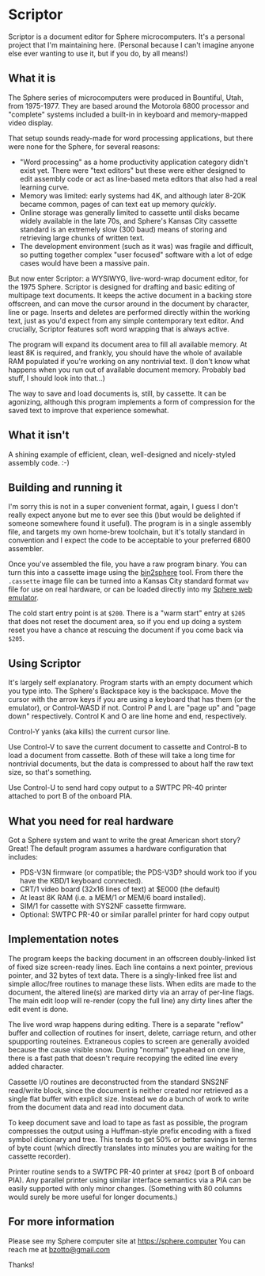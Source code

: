 # Scriptor
Scriptor is a document editor for Sphere microcomputers. It's a personal project that I'm maintaining here. (Personal because I can't imagine anyone else ever wanting to use it, but if you do, by all means!)

## What it is

The Sphere series of microcomputers were produced in Bountiful, Utah, from 1975-1977. They are based around the Motorola 6800 processor and "complete" systems included a built-in in keyboard and memory-mapped video display.  

That setup sounds ready-made for word processing applications, but there were none for the Sphere, for several reasons:

- "Word processing" as a home productivity application category didn't exist yet. There were "text editors" but these were either designed to edit assembly code or act as line-based meta editors that also had a real learning curve.
- Memory was limited: early systems had 4K, and although later 8-20K became common, pages of can text eat up memory _quickly_.
- Online storage was generally limited to cassette until disks became widely available in the late 70s, and Sphere's Kansas City cassette standard  is an extremely slow (300 baud) means of storing and retrieving large chunks of written text.
- The development environment (such as it was) was fragile and difficult, so putting together complex "user focused" software with a lot of edge cases would have been a massive pain.  

But now enter Scriptor: a WYSIWYG, live-word-wrap document editor, for the 1975 Sphere. Scriptor is designed for drafting and basic editing of multipage text documents. It keeps the active document in a backing store offscreen, and can move the cursor around in the document by character, line or page. Inserts and deletes are performed directly within the working text, just as you'd expect from any simple contemporary text editor. And crucially, Scriptor features soft word wrapping that is always active.  

The program will expand its document area to fill all available memory. At least 8K is required, and frankly, you should have the whole of available RAM populated if you're working on any nontrivial text. (I don't know what happens when you run out of available document memory. Probably bad stuff, I should look into that...)

The way to save and load documents is, still, by cassette. It can be agonizing, although this program implements a form of compression for the saved text to improve that experience somewhat.

## What it isn't

A shining example of efficient, clean, well-designed and nicely-styled assembly code. :-)

## Building and running it

I'm sorry this is not in a super convenient format, again, I guess I don't really expect anyone but me to ever see this ()but would be delighted if someone somewhere found it useful). The program is in a single assembly file, and targets my own home-brew toolchain, but it's totally standard in convention and I expect the code to be acceptable to your preferred 6800 assembler. 

Once you've assembled the file, you have a raw program binary. You can turn this into a cassette image using the [bin2sphere](https://github.com/bzotto/bin2sphere) tool. From there the `.cassette` image file can be turned into a Kansas City standard format `wav` file for use on real hardware, or can be loaded directly into my [Sphere web emulator](https://sphere.computer/emulator). 

The cold start entry point is at `$200`. There is a "warm start" entry at `$205` that does not reset the document area, so if you end up doing a system reset you have a chance at rescuing the document if you come back via `$205`.

## Using Scriptor

It's largely self explanatory. Program starts with an empty document which you type into. The Sphere's Backspace key is the backspace. Move the cursor with the arrow keys if you are using a keyboard that has them (or the emulator), or Control-WASD if not. Control P and L are "page up" and "page down" respectively. Control K and O are line home and end, respectively.  

Control-Y yanks (aka kills) the current cursor line.

Use Control-V to save the current document to cassette and Control-B to load a document from cassette. Both of these will take a long time for nontrivial documents, but the data is compressed to about half the raw text size, so that's something.

Use Control-U to send hard copy output to a SWTPC PR-40 printer attached to port B of the onboard PIA.

## What you need for real hardware

Got a Sphere system and want to write the great American short story? Great! The default program assumes a hardware configuration that includes: 

- PDS-V3N firmware (or compatible; the PDS-V3D? should work too if you have the KBD/1 keyboard connected).
- CRT/1 video board (32x16 lines of text) at $E000 (the default) 
- At least 8K RAM (i.e. a MEM/1 or MEM/6 board installed).
- SIM/1 for cassette with SYS2NF cassette firmware.
- Optional: SWTPC PR-40 or similar parallel printer for hard copy output

## Implementation notes

The program keeps the backing document in an offscreen doubly-linked list of fixed size screen-ready lines. Each line contains a next pointer, previous pointer, and 32 bytes of text data. There is a singly-linked free list and simple alloc/free routines to manage these lists. When edits are made to the document, the altered line(s) are marked dirty via an array of per-line flags. The main edit loop will re-render (copy the full line) any dirty lines after the edit event is done. 

The live word wrap happens during editing. There is a separate "reflow" buffer and collection of routines for insert, delete, carriage return, and other spupporting routeines. Extraneous copies to screen are generally avoided because the cause visible snow. During "normal" typeahead on one line, there is a fast path that doesn't require recopying the edited line every added character.

Cassette I/O routines are deconstructed from the standard SNS2NF read/write block, since the document is neither created nor retrieved as a single flat buffer with explicit size. Instead we do a bunch of work to write from the document data and read into document data. 

To keep document save and load to tape as fast as possible, the program compresses the output using a Huffman-style prefix encoding with a fixed symbol dictionary and tree. This tends to get 50% or better savings in terms of byte count (which directly translates into minutes you are waiting for the cassette recorder).

Printer routine sends to a SWTPC PR-40 printer at `$F042` (port B of onboard PIA). Any parallel printer using similar interface semantics via a PIA can be easily supported with only minor changes. (Something with 80 columns would surely be more useful for longer documents.)

## For more information

Please see my Sphere computer site at https://sphere.computer
You can reach me at bzotto@gmail.com

Thanks!

